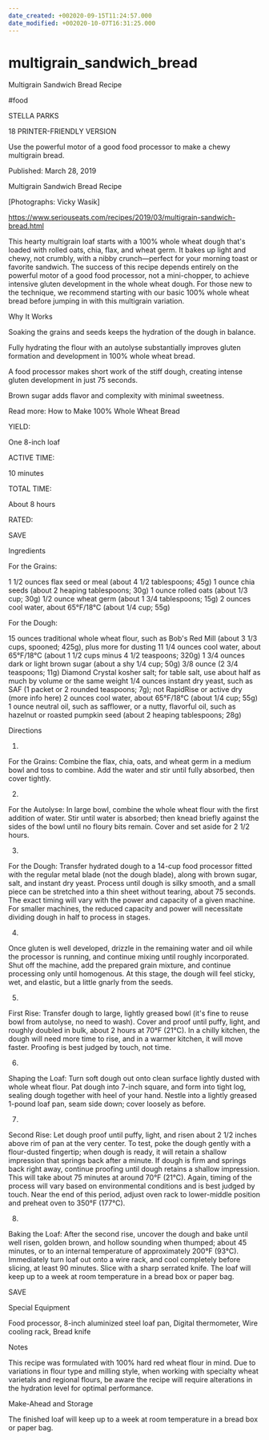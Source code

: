 ```yaml
---
date_created: +002020-09-15T11:24:57.000
date_modified: +002020-10-07T16:31:25.000
---
```


# multigrain_sandwich_bread

Multigrain Sandwich Bread Recipe

#food

STELLA PARKS

18 PRINTER-FRIENDLY VERSION

Use the powerful motor of a good food processor to make a chewy multigrain bread.

Published: March 28, 2019

Multigrain Sandwich Bread Recipe

[Photographs: Vicky Wasik]

https://www.seriouseats.com/recipes/2019/03/multigrain-sandwich-bread.html

This hearty multigrain loaf starts with a 100% whole wheat dough that's loaded with rolled oats, chia, flax, and wheat germ. It bakes up light and chewy, not crumbly, with a nibby crunch—perfect for your morning toast or favorite sandwich. The success of this recipe depends entirely on the powerful motor of a good food processor, not a mini-chopper, to achieve intensive gluten development in the whole wheat dough. For those new to the technique, we recommend starting with our basic 100% whole wheat bread before jumping in with this multigrain variation.

Why It Works

Soaking the grains and seeds keeps the hydration of the dough in balance.

Fully hydrating the flour with an autolyse substantially improves gluten formation and development in 100% whole wheat bread.

A food processor makes short work of the stiff dough, creating intense gluten development in just 75 seconds.

Brown sugar adds flavor and complexity with minimal sweetness.

Read more: How to Make 100% Whole Wheat Bread

YIELD:

One 8-inch loaf

ACTIVE TIME:

10 minutes

TOTAL TIME:

About 8 hours

RATED:

    
 SAVE

Ingredients

For the Grains:

1 1/2 ounces flax seed or meal (about 4 1/2 tablespoons; 45g)
1 ounce chia seeds (about 2 heaping tablespoons; 30g)
1 ounce rolled oats (about 1/3 cup; 30g)
1/2 ounce wheat germ (about 1 3/4 tablespoons; 15g)
2 ounces cool water, about 65°F/18°C (about 1/4 cup; 55g)

For the Dough:

15 ounces traditional whole wheat flour, such as Bob's Red Mill (about 3 1/3 cups, spooned; 425g), plus more for dusting
11 1/4 ounces cool water, about 65°F/18°C (about 1 1/2 cups minus 4 1/2 teaspoons; 320g)
1 3/4 ounces dark or light brown sugar (about a shy 1/4 cup; 50g)
3/8 ounce (2 3/4 teaspoons; 11g) Diamond Crystal kosher salt; for table salt, use about half as much by volume or the same weight
1/4 ounces instant dry yeast, such as SAF (1 packet or 2 rounded teaspoons; 7g); not RapidRise or active dry (more info here)
2 ounces cool water, about 65°F/18°C (about 1/4 cup; 55g)
1 ounce neutral oil, such as safflower, or a nutty, flavorful oil, such as hazelnut or roasted pumpkin seed (about 2 heaping tablespoons; 28g)

Directions

1.

For the Grains: Combine the flax, chia, oats, and wheat germ in a medium bowl and toss to combine. Add the water and stir until fully absorbed, then cover tightly.

2.

For the Autolyse: In large bowl, combine the whole wheat flour with the first addition of water. Stir until water is absorbed; then knead briefly against the sides of the bowl until no floury bits remain. Cover and set aside for 2 1/2 hours.

3.

For the Dough: Transfer hydrated dough to a 14-cup food processor fitted with the regular metal blade (not the dough blade), along with brown sugar, salt, and instant dry yeast. Process until dough is silky smooth, and a small piece can be stretched into a thin sheet without tearing, about 75 seconds. The exact timing will vary with the power and capacity of a given machine. For smaller machines, the reduced capacity and power will necessitate dividing dough in half to process in stages.

4.

Once gluten is well developed, drizzle in the remaining water and oil while the processor is running, and continue mixing until roughly incorporated. Shut off the machine, add the prepared grain mixture, and continue processing only until homogenous. At this stage, the dough will feel sticky, wet, and elastic, but a little gnarly from the seeds.

5.

First Rise: Transfer dough to large, lightly greased bowl (it's fine to reuse bowl from autolyse, no need to wash). Cover and proof until puffy, light, and roughly doubled in bulk, about 2 hours at 70°F (21°C). In a chilly kitchen, the dough will need more time to rise, and in a warmer kitchen, it will move faster. Proofing is best judged by touch, not time.

6.

Shaping the Loaf: Turn soft dough out onto clean surface lightly dusted with whole wheat flour. Pat dough into 7-inch square, and form into tight log, sealing dough together with heel of your hand. Nestle into a lightly greased 1-pound loaf pan, seam side down; cover loosely as before.

7.

Second Rise: Let dough proof until puffy, light, and risen about 2 1/2 inches above rim of pan at the very center. To test, poke the dough gently with a flour-dusted fingertip; when dough is ready, it will retain a shallow impression that springs back after a minute. If dough is firm and springs back right away, continue proofing until dough retains a shallow impression. This will take about 75 minutes at around 70°F (21°C). Again, timing of the process will vary based on environmental conditions and is best judged by touch. Near the end of this period, adjust oven rack to lower-middle position and preheat oven to 350°F (177°C).

8.

Baking the Loaf: After the second rise, uncover the dough and bake until well risen, golden brown, and hollow sounding when thumped; about 45 minutes, or to an internal temperature of approximately 200°F (93°C). Immediately turn loaf out onto a wire rack, and cool completely before slicing, at least 90 minutes. Slice with a sharp serrated knife. The loaf will keep up to a week at room temperature in a bread box or paper bag.

 SAVE

Special Equipment

Food processor, 8-inch aluminized steel loaf pan, Digital thermometer, Wire cooling rack, Bread knife

Notes

This recipe was formulated with 100% hard red wheat flour in mind. Due to variations in flour type and milling style, when working with specialty wheat varietals and regional flours, be aware the recipe will require alterations in the hydration level for optimal performance.

Make-Ahead and Storage

The finished loaf will keep up to a week at room temperature in a bread box or paper bag.
